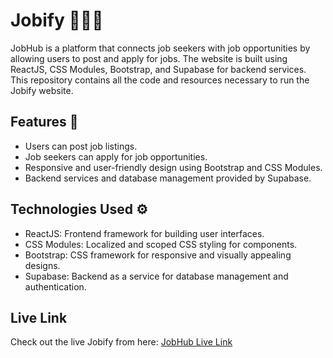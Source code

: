 # Jobify 🧑🏽‍💻

JobHub is a platform that connects job seekers with job opportunities by allowing users to post and apply for jobs. The website is built using ReactJS, CSS Modules, Bootstrap, and Supabase for backend services. This repository contains all the code and resources necessary to run the Jobify website.

## Features 🚀

- Users can post job listings.
- Job seekers can apply for job opportunities.
- Responsive and user-friendly design using Bootstrap and CSS Modules.
- Backend services and database management provided by Supabase.

## Technologies Used ⚙️

- ReactJS: Frontend framework for building user interfaces.
- CSS Modules: Localized and scoped CSS styling for components.
- Bootstrap: CSS framework for responsive and visually appealing designs.
- Supabase: Backend as a service for database management and authentication.

## Live Link

Check out the live Jobify from here: [JobHub Live Link](https://google.com)
